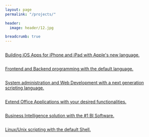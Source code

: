 ```yaml
---
layout: page
permalink: "/projects/"

header:
  image: header/12.jpg

breadcrumb: true
---
```

<div class="row t60">
    <div class="medium-6 columns b30">
        <a href="swift">
            <img src="{{ site.urlimg }}/logo_swift.jpg" alt="">
            <p>Building iOS Apps for iPhone and iPad with Apple's new language.</p>
        </a>
    </div>
    <div class="medium-6 columns b30">
        <a href="javascript">
            <img src="{{ site.urlimg }}/logo_javascript.jpg" alt="">
            <p>Frontend and Backend programming with the default language.</p>
        </a>
    </div>
</div>

<div class="row t30">
    <div class="medium-3 columns">
        <a href="python">
            <img src="{{ site.urlimg }}/logo_python.jpg" alt="">
            <p>System administration and Web Development with a next generation scripting language.</p>
        </a>
    </div>
    <div class="medium-3 columns">
        <a  href="vba">
        <img src="{{ site.urlimg }}/logo_vba.png" alt=""><p>Extend Office Applications with your desired functionalities.</p>
        </a>
    </div>
    <div class="medium-3 columns">
        <a  href="sas">
            <img src="{{ site.urlimg }}/logo_sas.jpg" alt=""><p>Business Intelligence solution with the #1 BI Software.</p>
        </a>
    </div>
    <div class="medium-3 columns">
        <a href="bash">
            <img src="{{ site.urlimg }}/logo_bash3.png" alt="">
            <p>Linux/Unix scripting with the default Shell.</p>
        </a>
    </div>
</div>
